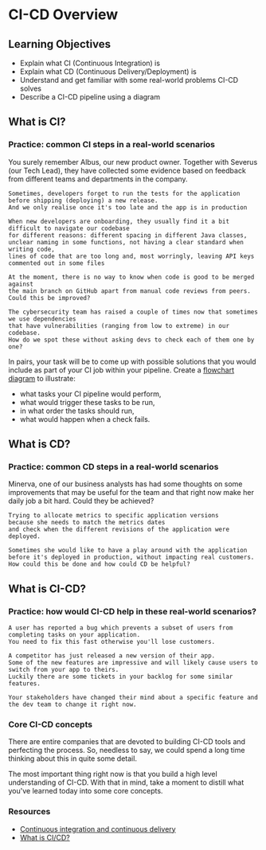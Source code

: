 # CI-CD Overview

## Learning Objectives
- Explain what CI (Continuous Integration) is
- Explain what CD (Continuous Delivery/Deployment) is
- Understand and get familiar with some real-world problems CI-CD solves
- Describe a CI-CD pipeline using a diagram

## What is CI?

### Practice: common CI steps in a real-world scenarios

You surely remember Albus, our new product owner. Together with Severus (our Tech Lead), they have collected some evidence based on feedback from different teams and departments in the company.

```
Sometimes, developers forget to run the tests for the application before shipping (deploying) a new release.
And we only realise once it's too late and the app is in production
```

```
When new developers are onboarding, they usually find it a bit difficult to navigate our codebase
for different reasons: different spacing in different Java classes,
unclear naming in some functions, not having a clear standard when writing code,
lines of code that are too long and, most worringly, leaving API keys commented out in some files
```

```
At the moment, there is no way to know when code is good to be merged against
the main branch on GitHub apart from manual code reviews from peers.
Could this be improved?
```

```
The cybersecurity team has raised a couple of times now that sometimes we use dependencies
that have vulnerabilities (ranging from low to extreme) in our codebase.
How do we spot these without asking devs to check each of them one by one?
```

In pairs, your task will be to come up with possible solutions that you would include as part of your CI job within your pipeline.
Create a [flowchart diagram](https://playground.diagram.codes/d/flowchart) to illustrate:

- what tasks your CI pipeline would perform,
- what would trigger these tasks to be run,
- in what order the tasks should run,
- what would happen when a check fails.

## What is CD?

### Practice: common CD steps in a real-world scenarios

Minerva, one of our business analysts has had some thoughts on some improvements that may be useful for the team and that right now make her daily job a bit hard. Could they be achieved?

```
Trying to allocate metrics to specific application versions
because she needs to match the metrics dates
and check when the different revisions of the application were deployed.
```

```
Sometimes she would like to have a play around with the application
before it's deployed in production, without impacting real customers.
How could this be done and how could CD be helpful?
```

## What is CI-CD?

### Practice: how would CI-CD help in these real-world scenarios?

```
A user has reported a bug which prevents a subset of users from completing tasks on your application.
You need to fix this fast otherwise you'll lose customers.
```

```
A competitor has just released a new version of their app.
Some of the new features are impressive and will likely cause users to switch from your app to theirs.
Luckily there are some tickets in your backlog for some similar features.
```

```
Your stakeholders have changed their mind about a specific feature and the dev team to change it right now.
```

### Core CI-CD concepts

There are entire companies that are devoted to building CI-CD tools and perfecting the process. So, needless to say, we could spend a long time thinking about this in quite some detail.

The most important thing right now is that you build a high level understanding of CI-CD. With that in mind, take a moment to distill what you've learned today into some core concepts.

### Resources
- [Continuous integration and continuous delivery](https://about.gitlab.com/topics/ci-cd/)
- [What is CI/CD?](https://www.redhat.com/en/topics/devops/what-is-ci-cd)
